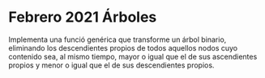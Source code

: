 # Febrero 2021 Árboles

Implementa una funció genérica que transforme un árbol binario, eliminando los descendientes propios de todos aquellos nodos cuyo contenido sea,
al mismo tiempo, mayor o igual que el de sus ascendientes propios y menor o igual que el de sus descendientes propios.
